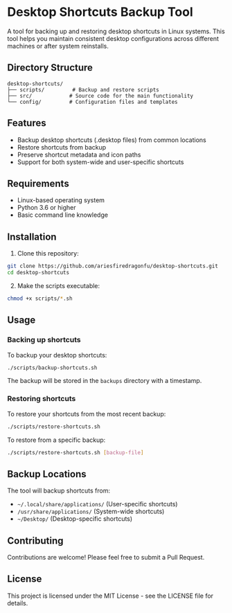 # Desktop Shortcuts Backup Tool

A tool for backing up and restoring desktop shortcuts in Linux systems. This tool helps you maintain consistent desktop configurations across different machines or after system reinstalls.

## Directory Structure

```
desktop-shortcuts/
├── scripts/         # Backup and restore scripts
├── src/            # Source code for the main functionality
└── config/         # Configuration files and templates
```

## Features

- Backup desktop shortcuts (.desktop files) from common locations
- Restore shortcuts from backup
- Preserve shortcut metadata and icon paths
- Support for both system-wide and user-specific shortcuts

## Requirements

- Linux-based operating system
- Python 3.6 or higher
- Basic command line knowledge

## Installation

1. Clone this repository:
```bash
git clone https://github.com/ariesfiredragonfu/desktop-shortcuts.git
cd desktop-shortcuts
```

2. Make the scripts executable:
```bash
chmod +x scripts/*.sh
```

## Usage

### Backing up shortcuts

To backup your desktop shortcuts:
```bash
./scripts/backup-shortcuts.sh
```

The backup will be stored in the `backups` directory with a timestamp.

### Restoring shortcuts

To restore your shortcuts from the most recent backup:
```bash
./scripts/restore-shortcuts.sh
```

To restore from a specific backup:
```bash
./scripts/restore-shortcuts.sh [backup-file]
```

## Backup Locations

The tool will backup shortcuts from:
- `~/.local/share/applications/` (User-specific shortcuts)
- `/usr/share/applications/` (System-wide shortcuts)
- `~/Desktop/` (Desktop-specific shortcuts)

## Contributing

Contributions are welcome! Please feel free to submit a Pull Request.

## License

This project is licensed under the MIT License - see the LICENSE file for details. 